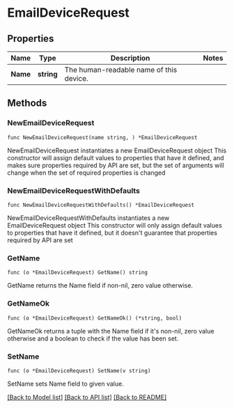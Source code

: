 # EmailDeviceRequest

## Properties

Name | Type | Description | Notes
------------ | ------------- | ------------- | -------------
**Name** | **string** | The human-readable name of this device. | 

## Methods

### NewEmailDeviceRequest

`func NewEmailDeviceRequest(name string, ) *EmailDeviceRequest`

NewEmailDeviceRequest instantiates a new EmailDeviceRequest object
This constructor will assign default values to properties that have it defined,
and makes sure properties required by API are set, but the set of arguments
will change when the set of required properties is changed

### NewEmailDeviceRequestWithDefaults

`func NewEmailDeviceRequestWithDefaults() *EmailDeviceRequest`

NewEmailDeviceRequestWithDefaults instantiates a new EmailDeviceRequest object
This constructor will only assign default values to properties that have it defined,
but it doesn't guarantee that properties required by API are set

### GetName

`func (o *EmailDeviceRequest) GetName() string`

GetName returns the Name field if non-nil, zero value otherwise.

### GetNameOk

`func (o *EmailDeviceRequest) GetNameOk() (*string, bool)`

GetNameOk returns a tuple with the Name field if it's non-nil, zero value otherwise
and a boolean to check if the value has been set.

### SetName

`func (o *EmailDeviceRequest) SetName(v string)`

SetName sets Name field to given value.



[[Back to Model list]](../README.md#documentation-for-models) [[Back to API list]](../README.md#documentation-for-api-endpoints) [[Back to README]](../README.md)


